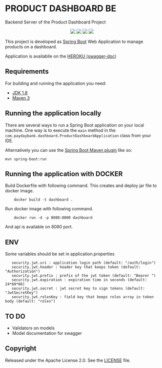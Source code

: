 # PRODUCT DASHBOARD BE
Backend Server of the Product Dashboard Project

<p align="center">
    <a alt="Java">
        <img src="https://img.shields.io/badge/Java-v1.8-orange.svg" />
    </a>
    <a alt="Spring Boot">
        <img src="https://img.shields.io/badge/Spring%20Boot-v2.1.3-brightgreen.svg" />
    </a>
    <a alt="Dependencies">
        <img src="https://img.shields.io/badge/dependencies-up%20to%20date-brightgreen.svg" />
    </a>
    <a alt="License">
        <img src="https://img.shields.io/badge/License-Apache%202.0-blue.svg" />
    </a>
</p>

This project is developed as [Spring Boot](http://projects.spring.io/spring-boot/) Web Application to manage products on a dashboard.   

Application is availablle on the [HEROKU (swagger-doc)](https://product-dashboard-be.herokuapp.com/swagger-ui.html)

 
## Requirements

For building and running the application you need:

- [JDK 1.8](http://www.oracle.com/technetwork/java/javase/downloads/jdk8-downloads-2133151.html)
- [Maven 3](https://maven.apache.org)

## Running the application locally

There are several ways to run a Spring Boot application on your local machine. One way is to execute the `main` method in the `com.paydaybank.dashboard.ProductDashboardApplication` class from your IDE.

Alternatively you can use the [Spring Boot Maven plugin](https://docs.spring.io/spring-boot/docs/current/reference/html/build-tool-plugins-maven-plugin.html) like so:

```shell
mvn spring-boot:run
```

## Running the application with DOCKER

Build Dockerfile with following command. This creates and deploy jar file to docker image.
```
    docker build -t dashboard .
```
Run docker image with following command.
```
    docker run -d -p 8080:8080 dashboard
```

And api is available on 8080 port.

## ENV 
Some variables should be set in application.properties
 ```application.properties
    security.jwt.uri : application login path (default: "/auth/login")
    security.jwt.header : header key that keeps token (default: "Authorization")
    security.jwt.prefix : prefix of the jwt token (default: "Bearer ")
    security.jwt.expiration : expiration time in seconds (default: 24*60*60)
    security.jwt.secret : jwt secret key to sign tokens (default: "JwtSecretKey")
    security.jwt.rolesKey : field key that keeps roles array in token body (default: "roles")
```

## TO DO  
- Validators on models
- Model documentation for swagger  

## Copyright

Released under the Apache License 2.0. See the [LICENSE](https://github.com/codecentric/springboot-sample-app/blob/master/LICENSE) file.
